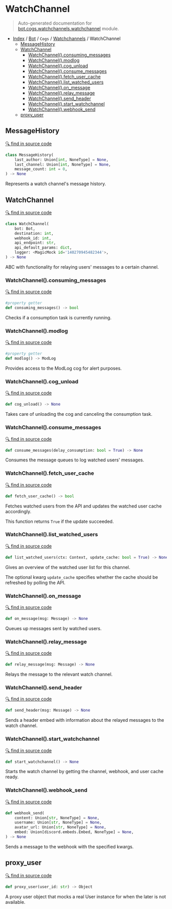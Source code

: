 # WatchChannel

> Auto-generated documentation for [bot.cogs.watchchannels.watchchannel](https://github.com/python-discord/bot/blob/master/bot/cogs/watchchannels/watchchannel.py) module.

- [Index](../../../README.md#modules) / [Bot](../../index.md#bot) / `Cogs` / [Watchchannels](index.md#watchchannels) / WatchChannel
  - [MessageHistory](#messagehistory)
  - [WatchChannel](#watchchannel)
    - [WatchChannel().consuming_messages](#watchchannelconsuming_messages)
    - [WatchChannel().modlog](#watchchannelmodlog)
    - [WatchChannel().cog_unload](#watchchannelcog_unload)
    - [WatchChannel().consume_messages](#watchchannelconsume_messages)
    - [WatchChannel().fetch_user_cache](#watchchannelfetch_user_cache)
    - [WatchChannel().list_watched_users](#watchchannellist_watched_users)
    - [WatchChannel().on_message](#watchchannelon_message)
    - [WatchChannel().relay_message](#watchchannelrelay_message)
    - [WatchChannel().send_header](#watchchannelsend_header)
    - [WatchChannel().start_watchchannel](#watchchannelstart_watchchannel)
    - [WatchChannel().webhook_send](#watchchannelwebhook_send)
  - [proxy_user](#proxy_user)

## MessageHistory

[🔍 find in source code](https://github.com/python-discord/bot/blob/master/bot/cogs/watchchannels/watchchannel.py#L44)

```python
class MessageHistory(
    last_author: Union[int, NoneType] = None,
    last_channel: Union[int, NoneType] = None,
    message_count: int = 0,
) -> None
```

Represents a watch channel's message history.

## WatchChannel

[🔍 find in source code](https://github.com/python-discord/bot/blob/master/bot/cogs/watchchannels/watchchannel.py#L52)

```python
class WatchChannel(
    bot: Bot,
    destination: int,
    webhook_id: int,
    api_endpoint: str,
    api_default_params: dict,
    logger: <MagicMock id='140270945482344'>,
) -> None
```

ABC with functionality for relaying users' messages to a certain channel.

### WatchChannel().consuming_messages

[🔍 find in source code](https://github.com/python-discord/bot/blob/master/bot/cogs/watchchannels/watchchannel.py#L52)

```python
#property getter
def consuming_messages() -> bool
```

Checks if a consumption task is currently running.

### WatchChannel().modlog

[🔍 find in source code](https://github.com/python-discord/bot/blob/master/bot/cogs/watchchannels/watchchannel.py#L52)

```python
#property getter
def modlog() -> ModLog
```

Provides access to the ModLog cog for alert purposes.

### WatchChannel().cog_unload

[🔍 find in source code](https://github.com/python-discord/bot/blob/master/bot/cogs/watchchannels/watchchannel.py#L335)

```python
def cog_unload() -> None
```

Takes care of unloading the cog and canceling the consumption task.

### WatchChannel().consume_messages

[🔍 find in source code](https://github.com/python-discord/bot/blob/master/bot/cogs/watchchannels/watchchannel.py#L185)

```python
def consume_messages(delay_consumption: bool = True) -> None
```

Consumes the message queues to log watched users' messages.

### WatchChannel().fetch_user_cache

[🔍 find in source code](https://github.com/python-discord/bot/blob/master/bot/cogs/watchchannels/watchchannel.py#L155)

```python
def fetch_user_cache() -> bool
```

Fetches watched users from the API and updates the watched user cache accordingly.

This function returns `True` if the update succeeded.

### WatchChannel().list_watched_users

[🔍 find in source code](https://github.com/python-discord/bot/blob/master/bot/cogs/watchchannels/watchchannel.py#L296)

```python
def list_watched_users(ctx: Context, update_cache: bool = True) -> None
```

Gives an overview of the watched user list for this channel.

The optional kwarg `update_cache` specifies whether the cache should
be refreshed by polling the API.

### WatchChannel().on_message

[🔍 find in source code](https://github.com/python-discord/bot/blob/master/bot/cogs/watchchannels/watchchannel.py#L175)

```python
def on_message(msg: Message) -> None
```

Queues up messages sent by watched users.

### WatchChannel().relay_message

[🔍 find in source code](https://github.com/python-discord/bot/blob/master/bot/cogs/watchchannels/watchchannel.py#L230)

```python
def relay_message(msg: Message) -> None
```

Relays the message to the relevant watch channel.

### WatchChannel().send_header

[🔍 find in source code](https://github.com/python-discord/bot/blob/master/bot/cogs/watchchannels/watchchannel.py#L278)

```python
def send_header(msg: Message) -> None
```

Sends a header embed with information about the relayed messages to the watch channel.

### WatchChannel().start_watchchannel

[🔍 find in source code](https://github.com/python-discord/bot/blob/master/bot/cogs/watchchannels/watchchannel.py#L107)

```python
def start_watchchannel() -> None
```

Starts the watch channel by getting the channel, webhook, and user cache ready.

### WatchChannel().webhook_send

[🔍 find in source code](https://github.com/python-discord/bot/blob/master/bot/cogs/watchchannels/watchchannel.py#L214)

```python
def webhook_send(
    content: Union[str, NoneType] = None,
    username: Union[str, NoneType] = None,
    avatar_url: Union[str, NoneType] = None,
    embed: Union[discord.embeds.Embed, NoneType] = None,
) -> None
```

Sends a message to the webhook with the specified kwargs.

## proxy_user

[🔍 find in source code](https://github.com/python-discord/bot/blob/master/bot/cogs/watchchannels/watchchannel.py#L27)

```python
def proxy_user(user_id: str) -> Object
```

A proxy user object that mocks a real User instance for when the later is not available.
